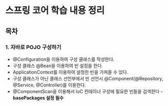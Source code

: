 # 스프링 코어 학습 내용 정리

## 목차
### 1. 자바로 POJO 구성하기
- @Configuration을 이용하여 구성 클래스를 작성한다.  
- 구성 클래스 @Bean을 이용하여 빈 설정을 한다.  
- ApplicationContext를 이용하여 설정한 빈을 가져올 수 있다.  
- 구성 클래스가 아닌 클래스 선언부에서 빈 선언시 @Component(@Repository, @Service, @Controller)를 이용한다.  
- @ComponentScan을 이용해서 IoC 컨테이너 구성에 필요한 빈들을 검색한다 - **basePackages 설정 필수**  



